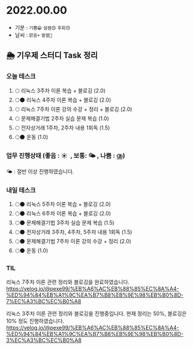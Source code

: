 # 2022.00.00

- 기분 : `기쁨😁` `설렘😍` `후회😓`
- 날씨 : `맑음☀️` `쌀쌀🥶`

## 🌦️ 기우제 스터디 Task 정리

### 오늘 테스크

1. 🌕 리눅스 3주차 이론 복습 + 블로깅 (2.0)
2. 🌕🌑 리눅스 4주차 이론 복습 + 블로깅 (2.0)
3. 🌕 리눅스 7주차 이론 강의 수강 + 정리 + 블로깅 (2.0)
4. 🌕 문제해결기법 2주차 실습 문제 복습 (1.0)
5. 🌕 전자상거래 1주차, 2주차 내용 1회독 (1.5)
6. 🌕🌑 운동 (1.0)

### 업무 진행상태 (좋음 : ☀  , 보통: 🌤 , 나쁨 : ⛈)

🌤 : 절반 이상 진행하였습니다.

### 내일 테스크

1. 🌕🌑 리눅스 5주차 이론 복습 + 블로깅 (2.0)
2. 🌕🌑 리눅스 6주차 이론 복습 + 블로깅 (2.0)
3. 🌕🌑 문제해결기법 3주차 실습 문제 복습 (1.5)
4. 🌕🌑 전자상거래 3주차, 4주차, 5주차 내용 1회독 (1.5)
5. 🌕🌑 문제해결기법 7주차 이론 강의 수강 + 정리 (2.0)
6. 🌕🌑 운동 (1.0)

### TIL

리눅스 7주차 이론 관련 정리와 블로깅을 완료하였습니다.  
https://velog.io/@pexe99/%EB%A6%AC%EB%88%85%EC%8A%A4-%ED%94%84%EB%A1%9C%EA%B7%B8%EB%9E%98%EB%B0%8D-7%EC%A3%BC%EC%B0%A8

리눅스 3주차 이론 관련 정리와 블로깅을 진행중입니다. 현재 정리는 50%, 블로깅은 10% 정도 진행하였습니다.  
https://velog.io/@pexe99/%EB%A6%AC%EB%88%85%EC%8A%A4-%ED%94%84%EB%A1%9C%EA%B7%B8%EB%9E%98%EB%B0%8D-3%EC%A3%BC%EC%B0%A8
